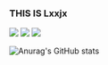 <!-- ### Hi there 👋


**Lxxjy/Lxxjy** is a ✨ _special_ ✨ repository because its `README.md` (this file) appears on your GitHub profile.

Here are some ideas to get you started:

- 🔭 I’m currently working on ...
- 🌱 I’m currently learning ...
- 👯 I’m looking to collaborate on ...
- 🤔 I’m looking for help with ...
- 💬 Ask me about ...
- 📫 How to reach me: ...
- 😄 Pronouns: ...
- ⚡ Fun fact: ... -->

 
 ### THIS IS Lxxjx
 
<!--  <a href="[연결할 링크]" target="_blank">
<img src="https://img.shields.io/badge/[쓰고 싶은 텍스트]-[컬러 코드]?style=[모양]&logo=[브랜드 이름]&logoColor=[로고색상]"/></a> -->

 <a href="https://namu.wiki/w/C%EC%96%B8%EC%96%B4?from=C%28%ED%94%84%EB%A1%9C%EA%B7%B8%EB%9E%98%EB%B0%8D%20%EC%96%B8%EC%96%B4%29" target="_blank">
 <img src="https://img.shields.io/badge/C-0275d8?style=plastic&logo=C&logoColor=white"/></a>
 <a href="https://github.com/cplusplus" target="_blank">
 <img src="https://img.shields.io/badge/C++-00599C?style=plastic&logo=C%2B%2B&logoColor=white"/></a>
 <a href="https://qt-brandbook.webflow.io/" target="_blank">
 <img src="https://img.shields.io/badge/Qt-41cd52?style=plastic&logo=Qt&logoColor=white"/></a>

![Anurag's GitHub stats](https://github-readme-stats.vercel.app/api?username=사용자ID&show_icons=true&theme=radical)

